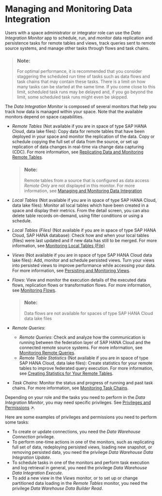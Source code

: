 <!-- loio4cbf7c7fc64645bfa364332827557267 -->

<link rel="stylesheet" type="text/css" href="../css/sap-icons.css"/>

# Managing and Monitoring Data Integration

Users with a space administrator or integrator role can use the *Data Integration Monitor* app to schedule, run, and monitor data replication and persistence tasks for remote tables and views, track queries sent to remote source systems, and manage other tasks through flows and task chains.

> ### Note:  
> For optimal performance, it is recommended that you consider staggering the scheduled run time of tasks such as data flows and task chains that may contain these tasks. There is a limit on how many tasks can be started at the same time. If you come close to this limit, scheduled task runs may be delayed and, if you go beyond the limit, some scheduled task runs might even be skipped.

The *Data Integration Monitor* is composed of several monitors that help you track how data is managed within your space. Note that the available monitors depend on space capabilities. 

-   *Remote Tables* \(Not available if you are in space of type SAP HANA Cloud, data lake files\): Copy data for remote tables that have been deployed in your space and monitor the replication of the data. Copy or schedule copying the full set of data from the source, or set up replication of data changes in real-time via change data capturing \(CDC\). For more information, see [Replicating Data and Monitoring Remote Tables](replicating-data-and-monitoring-remote-tables-4dd95d7.md).

    > ### Note:  
    > Remote tables from a source that is configured as data access *Remote Only* are not displayed in this monitor. For more information, see [Managing and Monitoring Data Integration](managing-and-monitoring-data-integration-4cbf7c7.md) 

-   *Local Tables* \(Not available if you are in space of type SAP HANA Cloud, data lake files\): Monitor all local tables which have been created in a space and display their metrics. From the detail screen, you can also delete table records on-demand, using filter conditions or using a schedule.
-   *Local Tables \(Files\)* \(Not available if you are in space of type SAP HANA Cloud, SAP HANA database\): Check how and when your local tables \(files\) were last updated and if new data has still to be merged. For more information, see [Monitoring Local Tables \(File\)](monitoring-local-tables-file-6b2d007.md)
-   *Views* \(Not available if you are in space of type SAP HANA Cloud data lake files\): Add, monitor and schedule persisted views. Turn your views into persisted views to improve performance while accessing your data. For more information, see [Persisting and Monitoring Views](persisting-and-monitoring-views-9af04c9.md).
-   *Flows*: View and monitor the execution details of the executed data flows, replication flows or transformation flows. For more information, see [Monitoring Flows](monitoring-flows-b661ea0.md).

    > ### Note:  
    > Data flows are not available for spaces of type SAP HANA Cloud data lake files

-   *Remote Queries*:
    -   *Remote Queries*: Check and analyze how the communication is running between the federation layer of SAP HANA Cloud and the connected remote source systems. For more information, see [Monitoring Remote Queries](monitoring-remote-queries-806d7f0.md).
    -   *Remote Table Statistics* \(Not available if you are in space of type SAP HANA Cloud, data lake files\): Create statistics for your remote tables to improve federated query execution. For more information, see [Creating Statistics for Your Remote Tables](creating-statistics-for-your-remote-tables-e4120bb.md).

-   *Task Chains*: Monitor the status and progress of running and past task chains. For more information, see [Monitoring Task Chains](monitoring-task-chains-4142201.md).

Depending on your role and the tasks you need to perform in the *Data Integration Monitor*, you may need specific privileges. See [Privileges and Permissions](https://help.sap.com/viewer/935116dd7c324355803d4b85809cec97/DEV_CURRENT/en-US/d7350c6823a14733a7a5727bad8371aa.html "A privilege represents a task or an area in SAP Datasphere and can be assigned to a specific role. The actions that can be performed in the area are determined by the permissions assigned to a privilege.") :arrow_upper_right:.

Here are some examples of privileges and permissions you need to perform some tasks:

-   To create or update connections, you need the *Data Warehouse Connection* privilege.
-   To perform one-time actions in one of the monitors, such as replicating full set of data, redeploying persisted views, loading new snapshot, or removing persisted data, you need the privilege *Data Warehouse Data Integration* *Update*.
-   To schedule tasks in one of the monitors and perform task execution and log retrieval in general, you need the privilege *Data Warehouse Data Integration* *Execute*.
-   To add a new view in the *Views* monitor, or to set up or change partitioned data loading in the *Remote Tables* monitor, you need the privilege *Data Warehouse Data Builder* *Read*.

